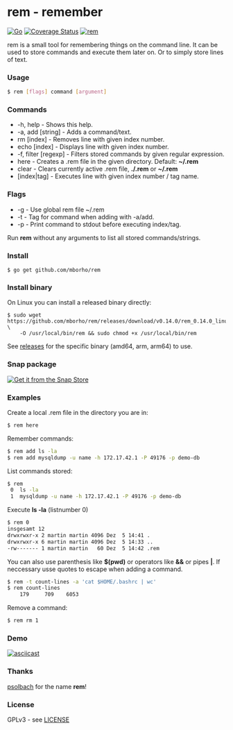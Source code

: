 # rem - remember

[![Go](https://github.com/mborho/rem/actions/workflows/go.yml/badge.svg)](https://github.com/mborho/rem/actions/workflows/go.yml)
[![Coverage Status](https://coveralls.io/repos/github/mborho/rem/badge.svg?branch=master)](https://coveralls.io/github/mborho/rem?branch=master)
[![rem](https://snapcraft.io/rem/badge.svg)](https://snapcraft.io/rem)

rem is a small tool for remembering things on the command line. It can be used to store commands and execute them later on. Or to simply store lines of text.

### Usage
```sh
$ rem [flags] command [argument]
```

### Commands

*    -h, help - Shows this help.
*    -a, add [string] - Adds a command/text.
*    rm [index] - Removes line with given index number.
*    echo [index] - Displays line with given index number.
*    -f, filter [regexp] - Filters stored commands by given regular expression.
*    here - Creates a .rem file in the given directory. Default: **~/.rem**
*    clear - Clears currently active .rem file, **./.rem** or **~/.rem**
*    [index|tag] - Executes line with given index number / tag name.

### Flags

* -g - Use global rem file ~/.rem
* -t - Tag for command when adding with -a/add.
* -p - Print command to stdout before executing index/tag.


Run **rem** without any arguments to list all stored commands/strings.

### Install
```
$ go get github.com/mborho/rem
```

### Install binary 

On Linux you can install a released binary directly:

```
$ sudo wget https://github.com/mborho/rem/releases/download/v0.14.0/rem_0.14.0_linux_amd64 \
    -O /usr/local/bin/rem && sudo chmod +x /usr/local/bin/rem
```
 See [releases](https://github.com/mborho/rem/releases) for the specific binary (amd64, arm, arm64) to use.
 
### Snap package

[![Get it from the Snap Store](https://snapcraft.io/static/images/badges/en/snap-store-black.svg)](https://snapcraft.io/rem)

### Examples

Create a local .rem file in the directory you are in:
```sh
$ rem here
```
Remember commands:
```sh
$ rem add ls -la
$ rem add mysqldump -u name -h 172.17.42.1 -P 49176 -p demo-db
```
List commands stored:
```sh
$ rem
 0  ls -la
 1  mysqldump -u name -h 172.17.42.1 -P 49176 -p demo-db
```
Execute **ls -la** (listnumber 0)
```sh
$ rem 0
insgesamt 12
drwxrwxr-x 2 martin martin 4096 Dez  5 14:41 .
drwxrwxr-x 6 martin martin 4096 Dez  5 14:33 ..
-rw------- 1 martin martin   60 Dez  5 14:42 .rem
```

You can also use parenthesis like **$(pwd)** or operators like **&&** or pipes **|**. If neccessary usse quotes to escape when adding a command.

```sh
$ rem -t count-lines -a 'cat $HOME/.bashrc | wc'
$ rem count-lines
    179     709    6053
```

Remove a command:
```sh
$ rem rm 1
```

### Demo

[![asciicast](https://asciinema.org/a/pvaQM8E5CGYJTPSQ4RhiWotEi.svg)](https://asciinema.org/a/pvaQM8E5CGYJTPSQ4RhiWotEi)

### Thanks

[psolbach](https://github.com/psolbach) for the name **rem**!

### License

GPLv3 - see [LICENSE](https://raw.githubusercontent.com/mborho/rem/master/LICENSE)

